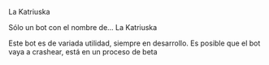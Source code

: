 La Katriuska

Sólo un bot con el nombre de... La Katriuska

Este bot es de variada utilidad, siempre en desarrollo.
Es posible que el bot vaya a crashear, está en un proceso de beta
